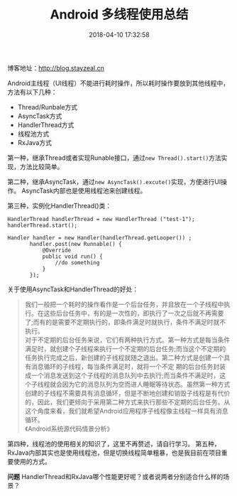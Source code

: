 ﻿---
title: Android 多线程使用总结
date: 2018-04-10 17:32:58
tags:
     - Android
     - 多线程
---
博客地址：http://blog.stayzeal.cn

Android主线程（UI线程）不能进行耗时操作，所以耗时操作要放到其他线程中，方法有以下几种：
- Thread/Runbale方式
- AsyncTask方式
- HandlerThread方式
- 线程池方式
- RxJava方式
<!--more-->

第一种，继承Thread或者实现Runable接口，通过`new Thread().start()`方法实现，方法比较简单。

第二种，继承AsyncTask，通过`new AsyncTask().excute()`实现，方便进行UI操作。
AsyncTask内部也是使用线程池来创建线程。

第三种，实例化HandlerThread()类：
```
HandlerThread handlerThread = new HandlerThread ("test-1");
handlerThread.start();

Handler handler = new Handler(handlerThread.getLooper()) ;
       handler.post(new Runnable() {
           @Override
           public void run() {
               //do something
           }
       });
```
关于使用AsyncTask和HandlerThread的好处：
>我们一般把一个耗时的操作看作是一个后台任务，并且放在一个子线程中执行。在这些后台任务中，有的是一次性的，即执行了一次之后就不再需要了;而有的是需要不定期执行的，即条件满足时就执行，条件不满足时就不执行。<br>
对于不定期的后台任务来说，它们有两种执行方式。第一种方式是每当条件满足时，就创建个子线程来执行一个不定期的后台任务;而当这个不定期的任务执行完成之后，新创建的子线程就随之退出。第二种方式是创建一个具有消息循环的子线程，每当条件满足时，就将一个不定 期的后台任务封装成一个消息发送到这个子线程的消息队列中去执行;而当条件不满足时，这个子线程就会因为它的消息队列为空而进人睡眠等待状态。虽然第一种方式创建的子线程不需要具有消息循环，但是不断地创建和销毁子线程是有代价的，因此，我们更倾向于采用第二种方式来执行那些不定期的后台任务。从这个角度来看，我们就希望Android应用程序子线程像主线程一样具有消息循环。<br>
                                                                     《Android系统源代码情景分析》

第四种，线程池的使用相关的知识了，这里不再赘述，请自行学习。
第五种，RxJava内部其实也是使用线程池，但是切换线程简单粗暴，也是我目前在项目重要使用的方式。

**问题**
HandlerThread和RxJava哪个性能更好呢？或者说两者分别适合什么样的场景？